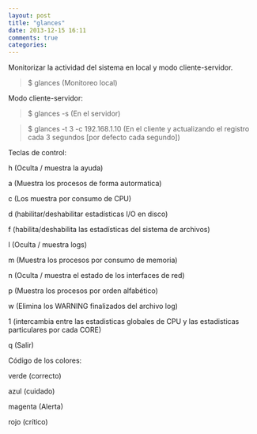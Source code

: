 ```yaml
---
layout: post
title: "glances"
date: 2013-12-15 16:11
comments: true
categories: 
---
```

Monitorizar la actividad del sistema en local y modo cliente-servidor.

>$ glances (Monitoreo local) 

Modo cliente-servidor: 

>$ glances -s (En el servidor) 

>$ glances -t 3 -c 192.168.1.10 (En el cliente y actualizando el registro cada 3 segundos [por defecto cada segundo])

Teclas de control:

h (Oculta / muestra la ayuda) 

a (Muestra los procesos de forma autormatica) 

c (Los muestra por consumo de CPU) 

d (habilitar/deshabilitar estadísticas I/O en disco) 

f (habilita/deshabilita las estadísticas del sistema de archivos)

l (Oculta / muestra logs) 

m (Muestra los procesos por consumo de  memoria) 

n (Oculta / muestra el estado de los interfaces de red) 

p (Muestra los procesos por orden alfabético)

w (Elimina los WARNING finalizados del archivo log) 

1 (intercambia entre las estadisticas globales de CPU y las estadisticas particulares por cada CORE)

q (Salir) 

Código de los colores: 

verde (correcto) 

azul (cuidado) 

magenta (Alerta) 

rojo (crítico)

